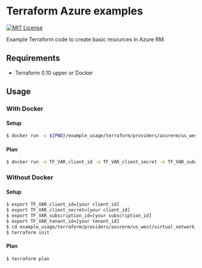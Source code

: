 # Terraform Azure examples

[![MIT License](https://img.shields.io/badge/license-MIT-blue.svg)](LICENSE)

Example Terraform code to create basic resources in Azure RM.

## Requirements

* Terraform 0.10 upper or Docker

## Usage

### With Docker
#### Setup

```bash
$ docker run -v ${PWD}/example_usage/terraform/providers/azurerm/us_west/virtual_network_test/:/terraform -w /terraform hashicorp/terraform:full init
```

#### Plan

```bash
$ docker run -e TF_VAR_client_id -e TF_VAR_client_secret -e TF_VAR_subscription_id -e TF_VAR_tenant_id -v ${PWD}/example_usage/terraform/providers/azurerm/us_west/virtual_network_test/:/terraform -w /terraform hashicorp/terraform:full plan
```

### Without Docker
#### Setup

```bash
$ export TF_VAR_client_id=[your client_id]
$ export TF_VAR_client_secret=[your client_id]
$ export TF_VAR_subscription_id=[your subscription_id]
$ export TF_VAR_tenant_id=[your tenant_id]
$ cd example_usage/terraform/providers/azurerm/us_west/virtual_network_test
$ terraform init
```

#### Plan

```bash
$ terraform plan
```
